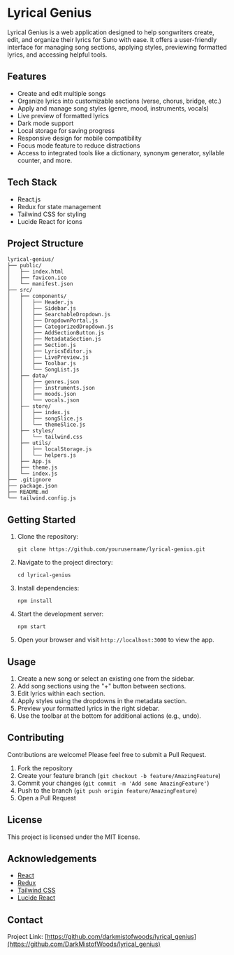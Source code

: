 # Lyrical Genius

Lyrical Genius is a web application designed to help songwriters create, edit, and organize their lyrics for Suno with ease. It offers a user-friendly interface for managing song sections, applying styles, previewing formatted lyrics, and accessing helpful tools.

## Features

- Create and edit multiple songs
- Organize lyrics into customizable sections (verse, chorus, bridge, etc.)
- Apply and manage song styles (genre, mood, instruments, vocals)
- Live preview of formatted lyrics
- Dark mode support
- Local storage for saving progress
- Responsive design for mobile compatibility
- Focus mode feature to reduce distractions
- Access to integrated tools like a dictionary, synonym generator, syllable counter, and more.

## Tech Stack

- React.js
- Redux for state management
- Tailwind CSS for styling
- Lucide React for icons

## Project Structure

```
lyrical-genius/
├── public/
│   ├── index.html
│   ├── favicon.ico
│   └── manifest.json
├── src/
│   ├── components/
│   │   ├── Header.js
│   │   ├── Sidebar.js
│   │   ├── SearchableDropdown.js
│   │   ├── DropdownPortal.js
│   │   ├── CategorizedDropdown.js
│   │   ├── AddSectionButton.js
│   │   ├── MetadataSection.js
│   │   ├── Section.js
│   │   ├── LyricsEditor.js
│   │   ├── LivePreview.js
│   │   ├── Toolbar.js
│   │   └── SongList.js
│   ├── data/
│   │   ├── genres.json
│   │   ├── instruments.json
│   │   ├── moods.json
│   │   └── vocals.json
│   ├── store/
│   │   ├── index.js
│   │   ├── songSlice.js
│   │   └── themeSlice.js
│   ├── styles/
│   │   └── tailwind.css
│   ├── utils/
│   │   ├── localStorage.js
│   │   └── helpers.js
│   ├── App.js
│   ├── theme.js
│   └── index.js
├── .gitignore
├── package.json
├── README.md
└── tailwind.config.js
```

## Getting Started

1. Clone the repository:
   ```
   git clone https://github.com/yourusername/lyrical-genius.git
   ```

2. Navigate to the project directory:
   ```
   cd lyrical-genius
   ```

3. Install dependencies:
   ```
   npm install
   ```

4. Start the development server:
   ```
   npm start
   ```

5. Open your browser and visit `http://localhost:3000` to view the app.

## Usage

1. Create a new song or select an existing one from the sidebar.
2. Add song sections using the "+" button between sections.
3. Edit lyrics within each section.
4. Apply styles using the dropdowns in the metadata section.
5. Preview your formatted lyrics in the right sidebar.
6. Use the toolbar at the bottom for additional actions (e.g., undo).

## Contributing

Contributions are welcome! Please feel free to submit a Pull Request.

1. Fork the repository
2. Create your feature branch (`git checkout -b feature/AmazingFeature`)
3. Commit your changes (`git commit -m 'Add some AmazingFeature'`)
4. Push to the branch (`git push origin feature/AmazingFeature`)
5. Open a Pull Request

## License

This project is licensed under the MIT license.

## Acknowledgements

- [React](https://reactjs.org/)
- [Redux](https://redux.js.org/)
- [Tailwind CSS](https://tailwindcss.com/)
- [Lucide React](https://lucide.dev/)

## Contact

Project Link: [https://github.com/darkmistofwoods/lyrical_genius](https://github.com/DarkMistofWoods/lyrical_genius)
